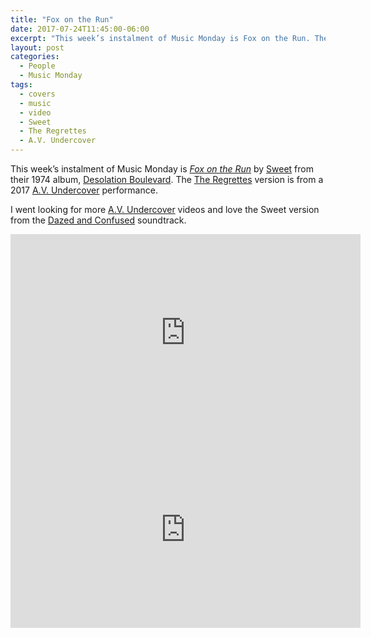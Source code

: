 ```yaml
---
title: "Fox on the Run"
date: 2017-07-24T11:45:00-06:00
excerpt: "This week’s instalment of Music Monday is Fox on the Run. The 1974 Sweet original and a 2017 cover by The Regrettes."
layout: post
categories:
  - People
  - Music Monday
tags:
  - covers
  - music
  - video
  - Sweet
  - The Regrettes
  - A.V. Undercover
---
```

This week’s instalment of Music Monday is [_Fox on the Run_](https://en.wikipedia.org/wiki/Fox_on_the_Run_(Sweet_song)) by [Sweet](https://en.wikipedia.org/wiki/The_Sweet) from their 1974 album, [Desolation Boulevard](https://en.wikipedia.org/wiki/Desolation_Boulevard). The [The Regrettes](http://www.theregrettes.com/) version is from a 2017 [A.V. Undercover](http://www.avclub.com/video/watch-regrettes-ferocious-take-fox-run-255374) performance.

I went looking for more [A.V. Undercover](http://www.avclub.com/video/series/av-undercover) videos and love the Sweet version from the [Dazed and Confused](http://www.imdb.com/title/tt0106677/) soundtrack.

<div class="video-container">
  <iframe width="560" height="315" src="https://www.youtube.com/embed/kRv7EjjwYBI" frameborder="0" allowfullscreen></iframe>
</div>

<div class="video-container">
  <iframe width="560" height="315" src="https://www.youtube.com/embed/PvXmtkl4Nmk" frameborder="0" allowfullscreen></iframe>
</div>
